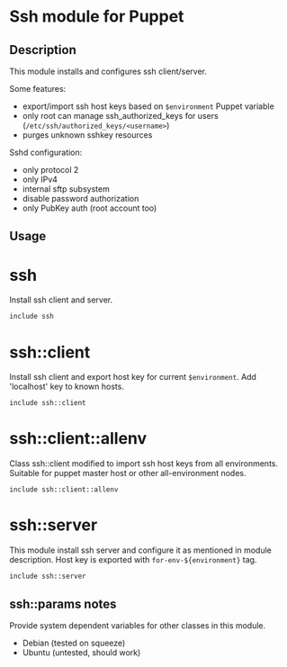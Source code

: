 # Ssh module for Puppet

## Description
This module installs and configures ssh client/server.

Some features:

- export/import ssh host keys based on `$environment` Puppet variable
- only root can manage ssh_authorized_keys for users (`/etc/ssh/authorized_keys/<username>`)
- purges unknown sshkey resources

Sshd configuration:

- only protocol 2
- only IPv4
- internal sftp subsystem
- disable password authorization
- only PubKey auth (root account too)

## Usage

# ssh
Install ssh client and server.

    include ssh


# ssh::client
Install ssh client and export host key for current `$environment`.
Add 'localhost' key to known hosts.

    include ssh::client

# ssh::client::allenv
Class ssh::client modified to import ssh host keys from all environments.
Suitable for puppet master host or other all-environment nodes.

    include ssh::client::allenv

# ssh::server
This module install ssh server and configure it as mentioned in module description.
Host key is exported with `for-env-${environment}` tag.

    include ssh::server

## ssh::params notes
Provide system dependent variables for other classes in this module.

- Debian (tested on squeeze)
- Ubuntu (untested, should work)

